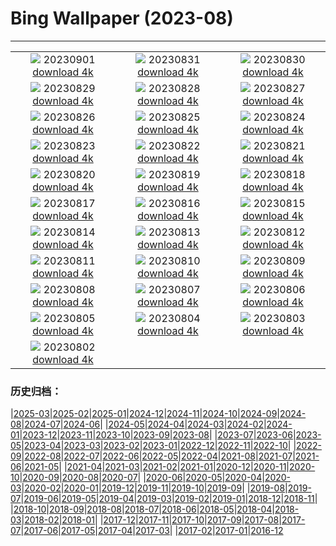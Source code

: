 # Bing Wallpaper (2023-08)
**************
| | | |
| :----: | :----: | :----: |
| ![](https://www.bing.com/th?id=OHR.IronwoodCactus_EN-CA1040501441_1920x1080.jpg) 20230901 [download 4k](https://www.bing.com/th?id=OHR.IronwoodCactus_EN-CA1040501441_UHD.jpg) | ![](https://www.bing.com/th?id=OHR.NingalooShark_EN-CA3502575327_1920x1080.jpg) 20230831 [download 4k](https://www.bing.com/th?id=OHR.NingalooShark_EN-CA3502575327_UHD.jpg) | ![](https://www.bing.com/th?id=OHR.ZelenciSprings_EN-CA7318324404_1920x1080.jpg) 20230830 [download 4k](https://www.bing.com/th?id=OHR.ZelenciSprings_EN-CA7318324404_UHD.jpg) |
| ![](https://www.bing.com/th?id=OHR.DubrovnikHarbor_EN-CA9092189112_1920x1080.jpg) 20230829 [download 4k](https://www.bing.com/th?id=OHR.DubrovnikHarbor_EN-CA9092189112_UHD.jpg) | ![](https://www.bing.com/th?id=OHR.JejuIsland_EN-CA8677154280_1920x1080.jpg) 20230828 [download 4k](https://www.bing.com/th?id=OHR.JejuIsland_EN-CA8677154280_UHD.jpg) | ![](https://www.bing.com/th?id=OHR.MuseumIsland_EN-CA8030435782_1920x1080.jpg) 20230827 [download 4k](https://www.bing.com/th?id=OHR.MuseumIsland_EN-CA8030435782_UHD.jpg) |
| ![](https://www.bing.com/th?id=OHR.YellowstoneFalls_EN-CA1817504425_1920x1080.jpg) 20230826 [download 4k](https://www.bing.com/th?id=OHR.YellowstoneFalls_EN-CA1817504425_UHD.jpg) | ![](https://www.bing.com/th?id=OHR.SharkFinCove_EN-CA8445194301_1920x1080.jpg) 20230825 [download 4k](https://www.bing.com/th?id=OHR.SharkFinCove_EN-CA8445194301_UHD.jpg) | ![](https://www.bing.com/th?id=OHR.SkogafossWaterfall_EN-CA7806747245_1920x1080.jpg) 20230824 [download 4k](https://www.bing.com/th?id=OHR.SkogafossWaterfall_EN-CA7806747245_UHD.jpg) |
| ![](https://www.bing.com/th?id=OHR.TunisiaAmphitheatre_EN-CA6113114508_1920x1080.jpg) 20230823 [download 4k](https://www.bing.com/th?id=OHR.TunisiaAmphitheatre_EN-CA6113114508_UHD.jpg) | ![](https://www.bing.com/th?id=OHR.EmeraldLakeYukon_EN-CA2255788946_1920x1080.jpg) 20230822 [download 4k](https://www.bing.com/th?id=OHR.EmeraldLakeYukon_EN-CA2255788946_UHD.jpg) | ![](https://www.bing.com/th?id=OHR.StartPointLight_EN-CA6009184679_1920x1080.jpg) 20230821 [download 4k](https://www.bing.com/th?id=OHR.StartPointLight_EN-CA6009184679_UHD.jpg) |
| ![](https://www.bing.com/th?id=OHR.CameraSquirrel_EN-CA5598208236_1920x1080.jpg) 20230820 [download 4k](https://www.bing.com/th?id=OHR.CameraSquirrel_EN-CA5598208236_UHD.jpg) | ![](https://www.bing.com/th?id=OHR.CanadianNationalExhibition_EN-CA5064154941_1920x1080.jpg) 20230819 [download 4k](https://www.bing.com/th?id=OHR.CanadianNationalExhibition_EN-CA5064154941_UHD.jpg) | ![](https://www.bing.com/th?id=OHR.AvatarMountain_EN-CA1615371871_1920x1080.jpg) 20230818 [download 4k](https://www.bing.com/th?id=OHR.AvatarMountain_EN-CA1615371871_UHD.jpg) |
| ![](https://www.bing.com/th?id=OHR.KeyWestBridge_EN-CA8368816644_1920x1080.jpg) 20230817 [download 4k](https://www.bing.com/th?id=OHR.KeyWestBridge_EN-CA8368816644_UHD.jpg) | ![](https://www.bing.com/th?id=OHR.TaorminaSquare_EN-CA4217328714_1920x1080.jpg) 20230816 [download 4k](https://www.bing.com/th?id=OHR.TaorminaSquare_EN-CA4217328714_UHD.jpg) | ![](https://www.bing.com/th?id=OHR.GeckoLeaf_EN-CA2090608555_1920x1080.jpg) 20230815 [download 4k](https://www.bing.com/th?id=OHR.GeckoLeaf_EN-CA2090608555_UHD.jpg) |
| ![](https://www.bing.com/th?id=OHR.PerseidsOregon_EN-CA0554246063_1920x1080.jpg) 20230814 [download 4k](https://www.bing.com/th?id=OHR.PerseidsOregon_EN-CA0554246063_UHD.jpg) | ![](https://www.bing.com/th?id=OHR.ThreeElephants_EN-CA2249169958_1920x1080.jpg) 20230813 [download 4k](https://www.bing.com/th?id=OHR.ThreeElephants_EN-CA2249169958_UHD.jpg) | ![](https://www.bing.com/th?id=OHR.GwaiiHaanasNP_EN-CA1703637950_1920x1080.jpg) 20230812 [download 4k](https://www.bing.com/th?id=OHR.GwaiiHaanasNP_EN-CA1703637950_UHD.jpg) |
| ![](https://www.bing.com/th?id=OHR.WorldLionDay_EN-CA5879776068_1920x1080.jpg) 20230811 [download 4k](https://www.bing.com/th?id=OHR.WorldLionDay_EN-CA5879776068_UHD.jpg) | ![](https://www.bing.com/th?id=OHR.BathurstArt_EN-CA8063665143_1920x1080.jpg) 20230810 [download 4k](https://www.bing.com/th?id=OHR.BathurstArt_EN-CA8063665143_UHD.jpg) | ![](https://www.bing.com/th?id=OHR.InfinityTaipei_EN-CA5246194067_1920x1080.jpg) 20230809 [download 4k](https://www.bing.com/th?id=OHR.InfinityTaipei_EN-CA5246194067_UHD.jpg) |
| ![](https://www.bing.com/th?id=OHR.BodieNC_EN-CA4787618532_1920x1080.jpg) 20230808 [download 4k](https://www.bing.com/th?id=OHR.BodieNC_EN-CA4787618532_UHD.jpg) | ![](https://www.bing.com/th?id=OHR.NaganoPond_EN-CA4585044401_1920x1080.jpg) 20230807 [download 4k](https://www.bing.com/th?id=OHR.NaganoPond_EN-CA4585044401_UHD.jpg) | ![](https://www.bing.com/th?id=OHR.AtlanticPuffin_EN-CA4124634639_1920x1080.jpg) 20230806 [download 4k](https://www.bing.com/th?id=OHR.AtlanticPuffin_EN-CA4124634639_UHD.jpg) |
| ![](https://www.bing.com/th?id=OHR.GothicRuins_EN-CA2316999585_1920x1080.jpg) 20230805 [download 4k](https://www.bing.com/th?id=OHR.GothicRuins_EN-CA2316999585_UHD.jpg) | ![](https://www.bing.com/th?id=OHR.HelmckenWaterfall_EN-CA1606911652_1920x1080.jpg) 20230804 [download 4k](https://www.bing.com/th?id=OHR.HelmckenWaterfall_EN-CA1606911652_UHD.jpg) | ![](https://www.bing.com/th?id=OHR.CapitolButte_EN-CA0894601659_1920x1080.jpg) 20230803 [download 4k](https://www.bing.com/th?id=OHR.CapitolButte_EN-CA0894601659_UHD.jpg) |
| ![](https://www.bing.com/th?id=OHR.ConfederationBridge_EN-CA0324940251_1920x1080.jpg) 20230802 [download 4k](https://www.bing.com/th?id=OHR.ConfederationBridge_EN-CA0324940251_UHD.jpg) |  |  |

### 历史归档：

|[2025-03](2025-03/2025-03.md)|[2025-02](2025-02/2025-02.md)|[2025-01](2025-01/2025-01.md)|[2024-12](2024-12/2024-12.md)|[2024-11](2024-11/2024-11.md)|[2024-10](2024-10/2024-10.md)|[2024-09](2024-09/2024-09.md)|[2024-08](2024-08/2024-08.md)|[2024-07](2024-07/2024-07.md)|[2024-06](2024-06/2024-06.md)|
|[2024-05](2024-05/2024-05.md)|[2024-04](2024-04/2024-04.md)|[2024-03](2024-03/2024-03.md)|[2024-02](2024-02/2024-02.md)|[2024-01](2024-01/2024-01.md)|[2023-12](2023-12/2023-12.md)|[2023-11](2023-11/2023-11.md)|[2023-10](2023-10/2023-10.md)|[2023-09](2023-09/2023-09.md)|[2023-08](2023-08/2023-08.md)|
|[2023-07](2023-07/2023-07.md)|[2023-06](2023-06/2023-06.md)|[2023-05](2023-05/2023-05.md)|[2023-04](2023-04/2023-04.md)|[2023-03](2023-03/2023-03.md)|[2023-02](2023-02/2023-02.md)|[2023-01](2023-01/2023-01.md)|[2022-12](2022-12/2022-12.md)|[2022-11](2022-11/2022-11.md)|[2022-10](2022-10/2022-10.md)|
|[2022-09](2022-09/2022-09.md)|[2022-08](2022-08/2022-08.md)|[2022-07](2022-07/2022-07.md)|[2022-06](2022-06/2022-06.md)|[2022-05](2022-05/2022-05.md)|[2022-04](2022-04/2022-04.md)|[2021-08](2021-08/2021-08.md)|[2021-07](2021-07/2021-07.md)|[2021-06](2021-06/2021-06.md)|[2021-05](2021-05/2021-05.md)|
|[2021-04](2021-04/2021-04.md)|[2021-03](2021-03/2021-03.md)|[2021-02](2021-02/2021-02.md)|[2021-01](2021-01/2021-01.md)|[2020-12](2020-12/2020-12.md)|[2020-11](2020-11/2020-11.md)|[2020-10](2020-10/2020-10.md)|[2020-09](2020-09/2020-09.md)|[2020-08](2020-08/2020-08.md)|[2020-07](2020-07/2020-07.md)|
|[2020-06](2020-06/2020-06.md)|[2020-05](2020-05/2020-05.md)|[2020-04](2020-04/2020-04.md)|[2020-03](2020-03/2020-03.md)|[2020-02](2020-02/2020-02.md)|[2020-01](2020-01/2020-01.md)|[2019-12](2019-12/2019-12.md)|[2019-11](2019-11/2019-11.md)|[2019-10](2019-10/2019-10.md)|[2019-09](2019-09/2019-09.md)|
|[2019-08](2019-08/2019-08.md)|[2019-07](2019-07/2019-07.md)|[2019-06](2019-06/2019-06.md)|[2019-05](2019-05/2019-05.md)|[2019-04](2019-04/2019-04.md)|[2019-03](2019-03/2019-03.md)|[2019-02](2019-02/2019-02.md)|[2019-01](2019-01/2019-01.md)|[2018-12](2018-12/2018-12.md)|[2018-11](2018-11/2018-11.md)|
|[2018-10](2018-10/2018-10.md)|[2018-09](2018-09/2018-09.md)|[2018-08](2018-08/2018-08.md)|[2018-07](2018-07/2018-07.md)|[2018-06](2018-06/2018-06.md)|[2018-05](2018-05/2018-05.md)|[2018-04](2018-04/2018-04.md)|[2018-03](2018-03/2018-03.md)|[2018-02](2018-02/2018-02.md)|[2018-01](2018-01/2018-01.md)|
|[2017-12](2017-12/2017-12.md)|[2017-11](2017-11/2017-11.md)|[2017-10](2017-10/2017-10.md)|[2017-09](2017-09/2017-09.md)|[2017-08](2017-08/2017-08.md)|[2017-07](2017-07/2017-07.md)|[2017-06](2017-06/2017-06.md)|[2017-05](2017-05/2017-05.md)|[2017-04](2017-04/2017-04.md)|[2017-03](2017-03/2017-03.md)|
|[2017-02](2017-02/2017-02.md)|[2017-01](2017-01/2017-01.md)|[2016-12](2016-12/2016-12.md)